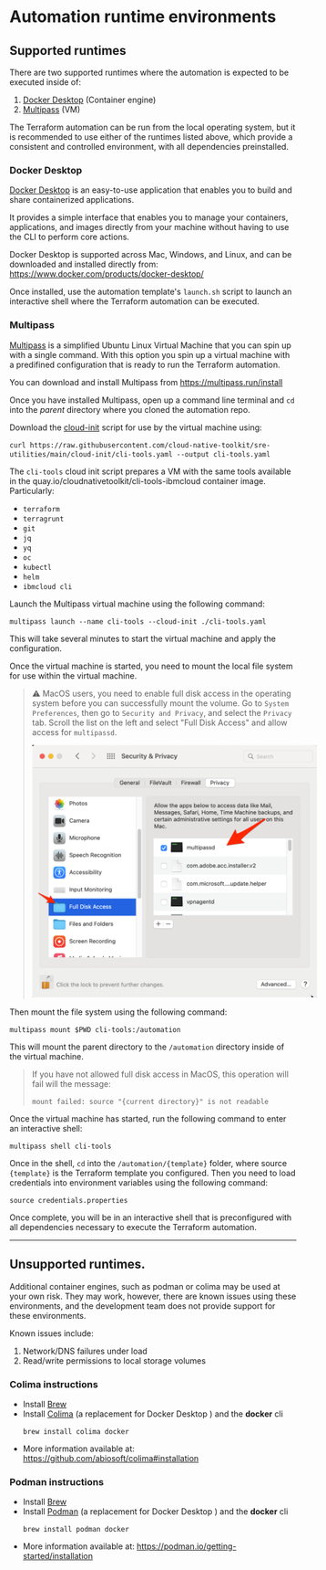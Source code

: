 # Automation runtime environments

## Supported runtimes

There are two supported runtimes where the automation is expected to be executed inside of:

1. [Docker Desktop](#docker-desktop) (Container engine)
2. [Multipass](#multipass) (VM)

The Terraform automation can be run from the local operating system, but it is recommended to use either of the runtimes listed above, which provide a consistent and controlled environment, with all dependencies preinstalled.


### Docker Desktop

[Docker Desktop](https://docs.docker.com/desktop/) is an easy-to-use application that enables you to build and share containerized applications.

It provides a simple interface that enables you to manage your containers, applications, and images directly from your machine without having to use the CLI to perform core actions.

Docker Desktop is supported across Mac, Windows, and Linux, and can be downloaded and installed directly from: https://www.docker.com/products/docker-desktop/

Once installed, use the automation template's `launch.sh` script to launch an interactive shell where the Terraform automation can be executed.

### Multipass

[Multipass](https://multipass.run/) is a simplified Ubuntu Linux Virtual Machine that you can spin up with a single command.   With this option you spin up a virtual machine with a predifined configuration that is ready to run the Terraform automation.  

You can download and install Multipass from https://multipass.run/install

Once you have installed Multipass, open up a command line terminal and `cd` into the *parent* directory where you cloned the automation repo.

Download the [cloud-init](https://github.com/cloud-native-toolkit/sre-utilities/blob/main/cloud-init/cli-tools.yaml) script for use by the virtual machine using: 

```
curl https://raw.githubusercontent.com/cloud-native-toolkit/sre-utilities/main/cloud-init/cli-tools.yaml --output cli-tools.yaml
```

The `cli-tools` cloud init script prepares a VM with the same tools available in the quay.io/cloudnativetoolkit/cli-tools-ibmcloud container image. Particularly:

- `terraform`
- `terragrunt`
- `git`
- `jq`
- `yq`
- `oc`
- `kubectl`
- `helm`
- `ibmcloud cli`

Launch the Multipass virtual machine using the following command:

```
multipass launch --name cli-tools --cloud-init ./cli-tools.yaml
```

This will take several minutes to start the virtual machine and apply the configuration.  

Once the virtual machine is started, you need to mount the local  file system for use within the virtual machine. 

> ⚠️ MacOS users, you need to enable full disk access in the operating system before you can successfully mount the volume.  Go to `System Preferences`, then go to `Security and Privacy`, and select the `Privacy` tab.  Scroll the list on the left and select "Full Disk Access" and allow access for `multipassd`.
> 
> <img src="multipass-security.png" style="max-width:500px" />

Then mount the file system using the following command:

```
multipass mount $PWD cli-tools:/automation
```

This will mount the parent directory to the `/automation` directory inside of the virtual machine.

> If you have not allowed full disk access in MacOS, this operation will fail will the message: 
> ```
> mount failed: source "{current directory}" is not readable
> ```

Once the virtual machine has started, run the following command to enter an interactive shell:

```
multipass shell cli-tools
```

Once in the shell, `cd` into the `/automation/{template}` folder, where source  `{template}` is the Terraform template you configured.  Then you need to load credentials into environment variables using the following command: 

```
source credentials.properties
```

Once complete, you will be in an interactive shell that is preconfigured with all dependencies necessary to execute the Terraform automation.



----


## Unsupported runtimes.

Additional container engines, such as podman or colima may be used at your own risk.  They may work, however, there are known issues using these environments,  and the development team does not provide support for these environments.

Known issues include:
 1. Network/DNS failures under load
 2. Read/write permissions to local storage volumes

### Colima instructions

- Install [Brew](https://brew.sh/)
- Install [Colima](https://github.com/abiosoft/colima) (a replacement for Docker Desktop ) and the **docker** cli
   ```shell
   brew install colima docker
   ```
- More information available at: https://github.com/abiosoft/colima#installation

### Podman instructions

- Install [Brew](https://brew.sh/)
- Install [Podman](https://podman.io) (a replacement for Docker Desktop ) and the **docker** cli
   ```shell
   brew install podman docker
   ```
- More information available at: https://podman.io/getting-started/installation